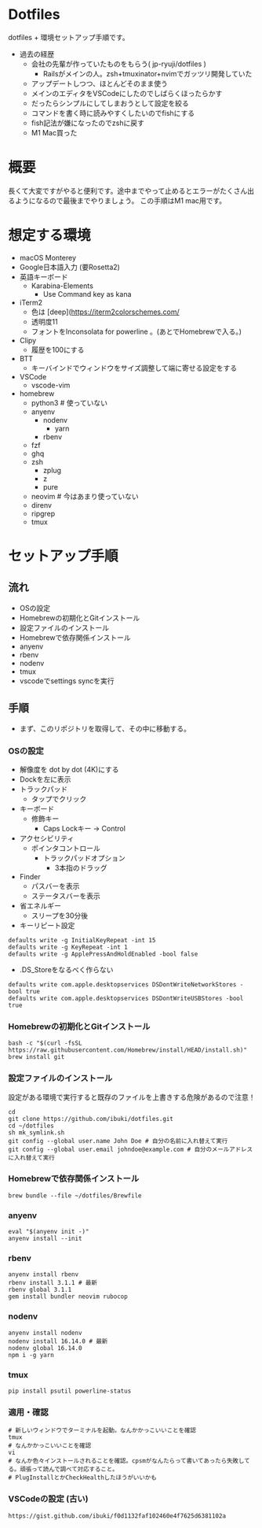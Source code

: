 # Dotfiles

dotfiles + 環境セットアップ手順です。
- 過去の経歴
  - 会社の先輩が作っていたものをもらう( jp-ryuji/dotfiles )
    - Railsがメインの人。zsh+tmuxinator+nvimでガッツリ開発していた
  - アップデートしつつ、ほとんどそのまま使う
  - メインのエディタをVSCodeにしたのでしばらくほったらかす
  - だったらシンプルにしてしまおうとして設定を絞る
  - コマンドを書く時に読みやすくしたいのでfishにする
  - fish記法が嫌になったのでzshに戻す
  - M1 Mac買った

# 概要

長くて大変ですがやると便利です。途中までやって止めるとエラーがたくさん出るようになるので最後までやりましょう。
この手順はM1 mac用です。

# 想定する環境

- macOS Monterey
- Google日本語入力 (要Rosetta2)
- 英語キーボード
  - Karabina-Elements
    - Use Command key as kana
- iTerm2
  - 色は [deep](https://iterm2colorschemes.com/
  - 透明度11
  - フォントをInconsolata for powerline 。(あとでHomebrewで入る。)
- Clipy
  - 履歴を100にする
- BTT
  - キーバインドでウィンドウをサイズ調整して端に寄せる設定をする
- VSCode
  - vscode-vim
- homebrew
  - python3 # 使っていない
  - anyenv
    - nodenv
      - yarn
    - rbenv
  - fzf
  - ghq
  - zsh
    - zplug
    - z
    - pure
  - neovim # 今はあまり使っていない
  - direnv
  - ripgrep
  - tmux

# セットアップ手順

## 流れ

- OSの設定
- Homebrewの初期化とGitインストール
- 設定ファイルのインストール
- Homebrewで依存関係インストール
- anyenv
- rbenv
- nodenv
- tmux
- vscodeでsettings syncを実行

## 手順

- まず、このリポジトリを取得して、その中に移動する。

### OSの設定

- 解像度を dot by dot (4K)にする
- Dockを左に表示
- トラックパッド
  - タップでクリック
- キーボード
  - 修飾キー
    - Caps Lockキー -> Control
- アクセシビリティ
  - ポインタコントロール
    - トラックパッドオプション
      - 3本指のドラッグ
- Finder
  - パスバーを表示
  - ステータスバーを表示
- 省エネルギー
  - スリープを30分後
- キーリピート設定
```
defaults write -g InitialKeyRepeat -int 15
defaults write -g KeyRepeat -int 1
defaults write -g ApplePressAndHoldEnabled -bool false
```
- .DS_Storeをなるべく作らない
```
defaults write com.apple.desktopservices DSDontWriteNetworkStores -bool true
defaults write com.apple.desktopservices DSDontWriteUSBStores -bool true
```

### Homebrewの初期化とGitインストール

```
bash -c "$(curl -fsSL https://raw.githubusercontent.com/Homebrew/install/HEAD/install.sh)"
brew install git
```


### 設定ファイルのインストール
設定がある環境で実行すると既存のファイルを上書きする危険があるので注意！

```
cd
git clone https://github.com/ibuki/dotfiles.git
cd ~/dotfiles
sh mk_symlink.sh
git config --global user.name John Doe # 自分の名前に入れ替えて実行
git config --global user.email johndoe@example.com # 自分のメールアドレスに入れ替えて実行
```


### Homebrewで依存関係インストール

```
brew bundle --file ~/dotfiles/Brewfile
```

### anyenv
```
eval "$(anyenv init -)"
anyenv install --init
```

### rbenv

```
anyenv install rbenv
rbenv install 3.1.1 # 最新
rbenv global 3.1.1
gem install bundler neovim rubocop
```

### nodenv

```
anyenv install nodenv
nodenv install 16.14.0 # 最新
nodenv global 16.14.0
npm i -g yarn
```


### tmux

```
pip install psutil powerline-status
```

### 適用・確認

```
# 新しいウィンドウでターミナルを起動。なんかかっこいいことを確認
tmux
# なんかかっこいいことを確認
vi
# なんか色々インストールされることを確認。cpsmがなんたらって書いてあったら失敗してる。頑張って読んで調べて対応すること。
# PlugInstallとかCheckHealthしたほうがいいかも
```

### VSCodeの設定 (古い)

```
https://gist.github.com/ibuki/f0d1132faf102460e4f7625d6381102a
```
